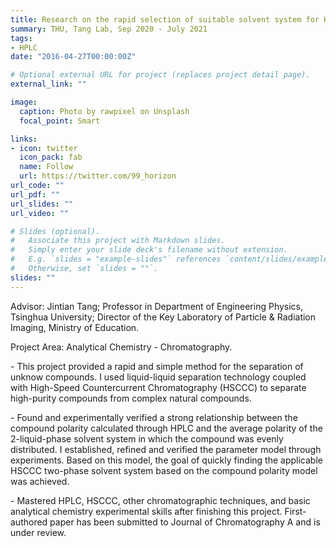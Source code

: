 ```yaml
---
title: Research on the rapid selection of suitable solvent system for HSCCC based on the HPLC polarity parameter model
summary: THU, Tang Lab, Sep 2020 - July 2021
tags:
- HPLC
date: "2016-04-27T00:00:00Z"

# Optional external URL for project (replaces project detail page).
external_link: ""

image:
  caption: Photo by rawpixel on Unsplash
  focal_point: Smart

links:
- icon: twitter
  icon_pack: fab
  name: Follow
  url: https://twitter.com/99_horizon
url_code: ""
url_pdf: ""
url_slides: ""
url_video: ""

# Slides (optional).
#   Associate this project with Markdown slides.
#   Simply enter your slide deck's filename without extension.
#   E.g. `slides = "example-slides"` references `content/slides/example-slides.md`.
#   Otherwise, set `slides = ""`.
slides: ""
---
```


Advisor: 
Jintian Tang; Professor in Department of Engineering Physics, Tsinghua University; Director of the Key Laboratory of Particle & Radiation Imaging, Ministry of Education.

Project Area: 
Analytical Chemistry - Chromatography.

\-	This project provided a rapid and simple method for the separation of unknow compounds. I used liquid-liquid separation technology coupled with High-Speed Countercurrent Chromatography (HSCCC) to separate high-purity compounds from complex natural compounds. 

\-	Found and experimentally verified a strong relationship between the compound polarity calculated through HPLC and the average polarity of the 2-liquid-phase solvent system in which the compound was evenly distributed. I established, refined and verified the parameter model through experiments. Based on this model, the goal of quickly finding the applicable HSCCC two-phase solvent system based on the compound polarity model was achieved. 

\-	Mastered HPLC, HSCCC, other chromatographic techniques, and basic analytical chemistry experimental skills after finishing this project. First-authored paper has been submitted to Journal of Chromatography A and is under review.
